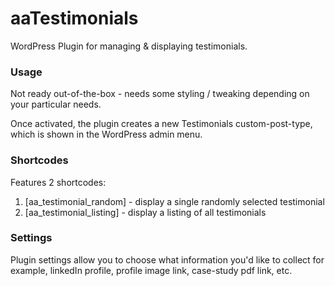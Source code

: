 aaTestimonials
==============

WordPress Plugin for managing &amp; displaying testimonials.

### Usage 
Not ready out-of-the-box - needs some styling / tweaking depending on your particular needs.

Once activated, the plugin creates a new Testimonials custom-post-type, which is shown
in the WordPress admin menu.

### Shortcodes 

Features 2 shortcodes:

1. [aa_testimonial_random] - display a single randomly selected testimonial
2. [aa_testimonial_listing] - display a listing of all testimonials


### Settings 
Plugin settings allow you to choose what information you'd like to collect
for example, linkedIn profile, profile image link, case-study pdf link, 
etc.